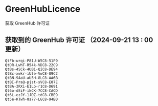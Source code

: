 # GreenHubLicence
获取 GreenHub 许可证
## 获取到的 GreenHub 许可证 （2024-09-21 13 : 00 更新）
```
QtFb-wrqi-P81U-W5C8-51F9
QtDR-LwhT-R54k-VDC8-22C9
QtBs-4SCk-4UB1-QiC8-DE94
QtBc-xwkr-iUle-VwC8-89C2
QtBN-9AaU-aU5H-8LC8-AA6B
QtBI-PraQ-pjst-sVC8-E07E
QtBA-3RXi-E1Lo-r1C8-D691
Qt6o-dEiF-ikCK-7CC8-CACD
Qt6L-ezJY-1JDZ-tdC8-CBE9
Qt5e-KTwh-0s77-LGC8-94B0
```
